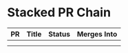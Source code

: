 # Stacked PR Chain

| PR  | Title | Status | Merges Into |
| --- | ----- | ------ | ----------- |
|     |       |        |             |
|     |       |        |             |
